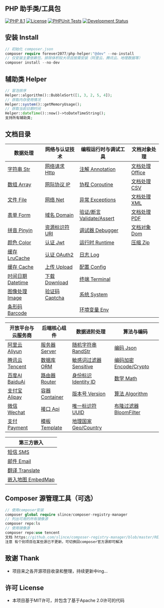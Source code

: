 ## PHP 助手类/工具包

[![PHP 8.1](https://img.shields.io/badge/PHP-8.1-8892BF.svg)](https://www.php.net/releases/8.1/en.php) [![License](https://img.shields.io/badge/License-MIT-green.svg)](https://opensource.org/licenses/MIT) [![PHPUnit Tests](https://img.shields.io/badge/PHPUnit-Passed-brightgreen.svg)](https://phpunit.de/) [![Development Status](https://img.shields.io/badge/Development-Active-brightgreen.svg)](https://your-project-repo-link)

## 安装 Install

```php
// 初始化 composer.json
composer require forever2077/php-helper:"@dev" --no-install
// 仅安装主要依赖包，排除体积较大项目按需安装（阿里云、腾讯云、地理数据等）
composer install --no-dev
```

## 辅助类 Helper

```php
// 冒泡排序
Helper::algorithm()::BubbleSort([1, 3, 2, 5, 4]);
// 获取内存使用情况
Helper::system()::getMemoryUsage();
// 获取当前日期时间
Helper::dateTime()::now()->toDateTimeString();
支持所有辅助类;
```

## 文档目录


| 数据处理                             | 网络与认证技术                   | 编程运行时与调试工具                               | 文档对象处理                     |
| ------------------------------------ | -------------------------------- | -------------------------------------------------- | -------------------------------- |
| [字符串 Str](doc/Str.md)             | [网络请求 Http](doc/Http.md)     | [注解 Annotation](doc/Annotation.md)               | [文档处理 Office](doc/Office.md) |
| [数组 Array](doc/Array.md)           | [网际协议 IP](doc/IP.md)         | [协程 Coroutine](doc/Coroutine.md)                 | [文档处理 CSV](doc/CSV.md)       |
| [文件 File](doc/File.md)             | [网络 Net](doc/Net.md)           | [异常 Exceptions](doc/Exceptions.md)               | [文档处理 XML](doc/XML.md)       |
| [表单 Form](doc/Form.md)             | [域名 Domain](doc/Domain.md)     | [验证/断言 Validate/Assert](doc/ValidateAssert.md) | [文档处理 PDF](doc/Pdf.md)       |
| [拼音 Pinyin](doc/Pinyin.md)         | [资源标识符 URI](doc/URI.md)     | [调试器 Debugger](doc/Debugger.md)                 | [文档对象 Dom](doc/Dom.md)       |
| [颜色 Color](doc/Color.md)           | [认证 Jwt](doc/Jwt.md)           | [运行时 Runtime](doc/Runtime.md)                   | [压缩 Zip](doc/Zip.md)           |
| [缓存 LruCache](doc/LRUCache.md)     | [认证 OAuth2](doc/OAuth2.md)     | [日志 Log](doc/Log.md)                             |                                  |
| [缓存 Cache](doc/Cache.md)           | [上传 Upload](doc/Upload.md)     | [配置 Config](doc/Config.md)                       |                                  |
| [时间日期 Datetime](doc/Datetime.md) | [下载 Download](doc/Download.md) | [终端 Terminal](doc/Terminal.md)                   |                                  |
| [图像处理 Image](doc/Image.md)       | [验证码 Captcha](doc/Captcha.md) | [系统 System](doc/System.md)                       |                                  |
| [条形码 Barcode](doc/Barcode.md)     |                                  | [环境变量 Env](doc/Env.md)                         |                                  |


| 开放平台与云服务商                    | 后端核心组件                       | 数据进阶处理                               | 算法与编码                                    |
| ------------------------------------- | ---------------------------------- | ------------------------------------------ | --------------------------------------------- |
| [阿里云 Aliyun](doc/Aliyun.md)        | [服务器 Server](doc/Server.md)     | [随机字符串 RandStr](doc/RandomString.md)  | [编码 Json](doc/Json.md)                      |
| [腾讯云 Tencent](doc/TencentCloud.md) | [数据库 ORM](doc/ORM.md)           | [敏感词过滤器 Sensitive](doc/Sensitive.md) | [编码加密 Encode/Crypto](doc/EncodeCrypto.md) |
| [百度AI BaiduAi](doc/BaiduAi.md)      | [路由器 Router](doc/Router.md)     | [身份标识 Identity ID](doc/IdentityID.md)  | [数学 Math](doc/Math.md)                      |
| [支付宝 Alipay](doc/Alipay.md)        | [容器 Container](doc/Container.md) | [版本号 Version](doc/Version.md)           | [算法 Algorithm](doc/Algorithm.md)            |
| [微信 Wechat](doc/Wechat.md)          | [接口 Api](doc/Api.md)             | [唯一标识符 UUID](doc/UUID.md)             | [布隆过滤器 BloomFilter](doc/BloomFilter.md)  |
| [支付 Payment](doc/Payment.md)        | [模板 Template](doc/Template.md)   | [地理国家 Geo/Country](doc/GeoCountry.md)  |                                               |


| 第三方嵌入                           |
| ------------------------------------ |
| [短信 SMS](doc/SMS.md)               |
| [邮件 Email](doc/Email.md)           |
| [翻译 Translate](doc/Translate.md)   |
| [嵌入地图 EmbedMap](doc/EmbedMap.md) |

## Composer 源管理工具（可选）

```php
// 使用composer安装
composer global require slince/composer-registry-manager
// 列出可用的所有镜像源
composer repo:ls
// 使用镜像源
composer repo:use tencent
文档 https://github.com/slince/composer-registry-manager/blob/master/README-zh_CN.md
注意 有个别项目在某些源已不更新，可切换回composer官方源即可解决
```

## 致谢 Thank

* 项目来之各开源项目收录和整理，持续更新中ing...

## 许可 License

* 本项目基于MIT许可，并包含了基于Apache 2.0许可的代码
